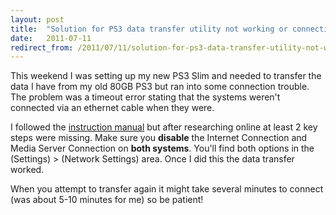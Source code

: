 ```yaml
---
layout: post
title:  "Solution for PS3 data transfer utility not working or connecting"
date:   2011-07-11
redirect_from: /2011/07/11/solution-for-ps3-data-transfer-utility-not-working-or-connecting/
---
```


This weekend I was setting up my new PS3 Slim and needed to transfer the data I have from my old 80GB PS3 but ran into some connection trouble. The problem was a timeout error stating that the systems weren't connected via an ethernet cable when they were.

I followed the [instruction manual](http://manuals.playstation.net/document/en/ps3/current/settings/transferutility.html) but after researching online at least 2 key steps were missing. Make sure you **disable** the Internet Connection and Media Server Connection on **both systems**. You'll find both options in the (Settings) > (Network Settings) area. Once I did this the data transfer worked.

When you attempt to transfer again it might take several minutes to connect (was about 5-10 minutes for me) so be patient!
